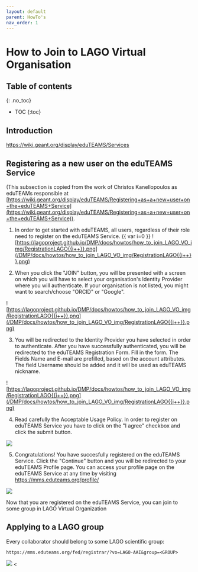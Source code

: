 ```yaml
---
layout: default
parent: HowTo's
nav_order: 1
---
```


# How to Join to LAGO Virtual Organisation

## Table of contents
{: .no_toc}

- TOC
{:toc}


## Introduction

https://wiki.geant.org/display/eduTEAMS/Services

## Registering as a new user on the eduTEAMS Service
(This subsection is copied from the work of Christos Kanellopoulos as eduTEAMs responsible at  [https://wiki.geant.org/display/eduTEAMS/Registering+as+a+new+user+on+the+eduTEAMS+Service](https://wiki.geant.org/display/eduTEAMS/Registering+as+a+new+user+on+the+eduTEAMS+Service)).


1. In order to get started with eduTEAMS, all users, regardless of their role need to register on the eduTEAMS Service.
  {{ var i=0 }}
  ![https://lagoproject.github.io/DMP/docs/howtos/how_to_join_LAGO_VO_img/RegistrationLAGO{{i++}}.png](/DMP/docs/howtos/how_to_join_LAGO_VO_img/RegistrationLAGO{{i++}}.png)

2. When you click the "JOIN" button, you will be presented with a screen on which you will have to select your organisation's Identity Provider where you will authenticate. If your organisation is not listed, you might want to search/choose "ORCID" or "Google".

  ![https://lagoproject.github.io/DMP/docs/howtos/how_to_join_LAGO_VO_img/RegistrationLAGO{{i++}}.png](/DMP/docs/howtos/how_to_join_LAGO_VO_img/RegistrationLAGO{{i++}}.png)

3. You will be redirected to the Identity Provider you have selected in order to authenticate. After you have successfully authenticated, you will be redirected to the eduTEAMS Registration Form. Fill in the form. The Fields Name and E-mail are prefilled, based on the account attributes. The field Username should be added and it will be used as eduTEAMS nickname.

  ![https://lagoproject.github.io/DMP/docs/howtos/how_to_join_LAGO_VO_img/RegistrationLAGO{{i++}}.png](/DMP/docs/howtos/how_to_join_LAGO_VO_img/RegistrationLAGO{{i++}}.png)

4. Read carefully the Acceptable Usage Policy. In order to register on eduTEAMS Service you have to click on the "I agree" checkbox and click the submit button.

  ![](/DMP/docs/howtos/how_to_join_LAGO_VO_img/RegistrationLAGO4.png)

5. Congratulations! You have succesfully registered on the eduTEAMS Service. Click the "Continue" button and you will be redirected to your eduTEAMS Profile page. You can access your profile page on the eduTEAMS Service at any time by visiting https://mms.eduteams.org/profile/ 

  ![](/DMP/docs/howtos/how_to_join_LAGO_VO_img/RegEduTEAMs5.png)

Now that you are registered on the eduTEAMS Service, you can join to some group in LAGO Virtual Organization

## Applying to a LAGO group

Every collaborator should belong to some LAGO scientific group:

``https://mms.eduteams.org/fed/registrar/?vo=LAGO-AAI&group=<GROUP>``

![](/DMP/docs/howtos/how_to_join_LAGO_VO_img/RegLAGO2.png)
<
